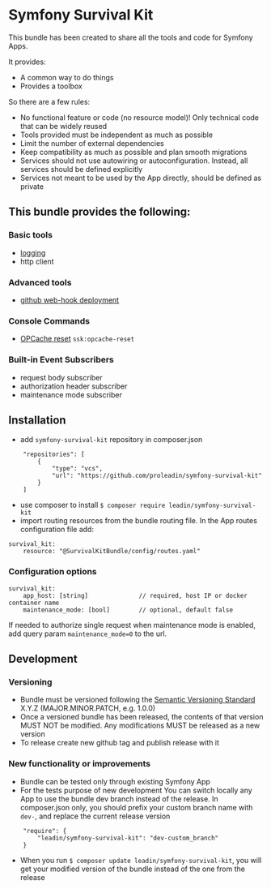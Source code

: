 # Symfony Survival Kit

This bundle has been created to share all the tools and code for Symfony Apps.

It provides:
- A common way to do things
- Provides a toolbox

So there are a few rules:
- No functional feature or code (no resource model)! Only technical code that can be widely reused
- Tools provided must be independent as much as possible
- Limit the number of external dependencies
- Keep compatibility as much as possible and plan smooth migrations
- Services should not use autowiring or autoconfiguration. Instead, all services should be defined explicitly
- Services not meant to be used by the App directly, should be defined as private

## This bundle provides the following:
### Basic tools
- [logging](Logging/README.md)
- http client

### Advanced tools
- [github web-hook deployment](Deployment/README.md)

### Console Commands
- [OPCache reset](Command/OPCacheResetCommand.php) `ssk:opcache-reset`

### Built-in Event Subscribers
- request body subscriber
- authorization header subscriber
- maintenance mode subscriber

## Installation

- add `symfony-survival-kit` repository in composer.json
```    
    "repositories": [
        {
            "type": "vcs",
            "url": "https://github.com/proleadin/symfony-survival-kit"
        }
    ]
```
- use composer to install `$ composer require leadin/symfony-survival-kit`
- import routing resources from the bundle routing file. In the App routes configuration file add:
```
survival_kit:
    resource: "@SurvivalKitBundle/config/routes.yaml"
```

### Configuration options
```
survival_kit:
    app_host: [string]              // required, host IP or docker container name
    maintenance_mode: [bool]        // optional, default false
```

If needed to authorize single request when maintenance mode is enabled, add query param `maintenance_mode=0` to the url.

## Development
### Versioning
- Bundle must be versioned following the [Semantic Versioning Standard](https://semver.org/) X.Y.Z (MAJOR.MINOR.PATCH, e.g. 1.0.0)
- Once a versioned bundle has been released, the contents of that version MUST NOT be modified. Any modifications MUST be released as a new version
- To release create new github tag and publish release with it

### New functionality or improvements
- Bundle can be tested only through existing Symfony App
- For the tests purpose of new development You can switch locally any App to use the bundle dev branch instead of the release. In composer.json only, you should prefix your custom branch name with `dev-`, and replace the current release version
```
    "require": {
        "leadin/symfony-survival-kit": "dev-custom_branch"
    }
```
- When you run `$ composer update leadin/symfony-survival-kit`, you will get your modified version of the bundle instead of the one from the release

